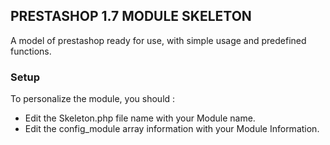 ## PRESTASHOP 1.7 MODULE SKELETON
A model of prestashop ready for use, with simple usage and predefined functions.
### Setup 
To personalize the module, you should :
* Edit the Skeleton.php file name with your Module name.
* Edit the config_module array information with your Module Information.

